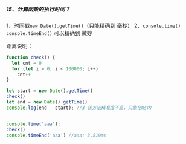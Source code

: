 ##### 15、计算函数的执行时间？
1、时间戳`new Date().getTime()`（只能精确到 毫秒）
2、`console.time() console.timeEnd()` 可以精确到 微妙

距离说明：
```js
function check() {
  let cnt = 0
  for (let i = 0; i < 100000; i++)
    cnt++
}

let start = new Date().getTime()
check()
let end = new Date().getTime()
console.log(end - start); //3 该方法精准度不高，只能在ms内


console.time('aaa');
check()
console.timeEnd('aaa') //aaa: 3.519ms
```